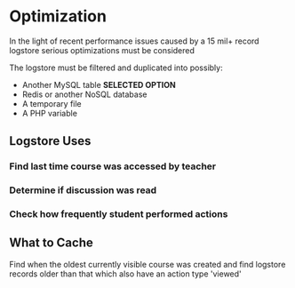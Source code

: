 # Optimization

In the light of recent performance issues caused by a 15 mil+ record logstore
serious optimizations must be considered

The logstore must be filtered and duplicated into possibly:
* Another MySQL table __SELECTED OPTION__
* Redis or another NoSQL database
* A temporary file
* A PHP variable

## Logstore Uses
### Find last time course was accessed by teacher
### Determine if discussion was read
### Check how frequently student performed actions

## What to Cache

Find when the oldest currently visible course was created and find logstore records older
than that which also have an action type 'viewed'
